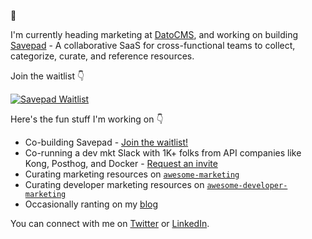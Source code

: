 👋

I'm currently heading marketing at [DatoCMS](https://datocms.com), and working on building [Savepad](https://savepad.app) - A collaborative SaaS for cross-functional teams to collect, categorize, curate, and reference resources.

Join the waitlist 👇

[<img alt="Savepad Waitlist" src="https://savepad.app/wp-content/uploads/GitHub.png" />](https://savepad.app)

Here's the fun stuff I'm working on 👇

- Co-building Savepad - [Join the waitlist!](https://savepad.app)
- Co-running a dev mkt Slack with 1K+ folks from API companies like Kong, Posthog, and Docker - [Request an invite](https://marketingto.dev)
- Curating marketing resources on [`awesome-marketing`](https://github.com/ronakganatra/awesome-marketing)
- Curating developer marketing resources on [`awesome-developer-marketing`](https://github.com/ronakganatra/awesome-developer-marketing)
- Occasionally ranting on my [blog](https://ronakganatra.com)

You can connect with me on [Twitter](https://twitter.com/gunnyganatra) or [LinkedIn](https://linkedin.com/in/ronakganatra).

